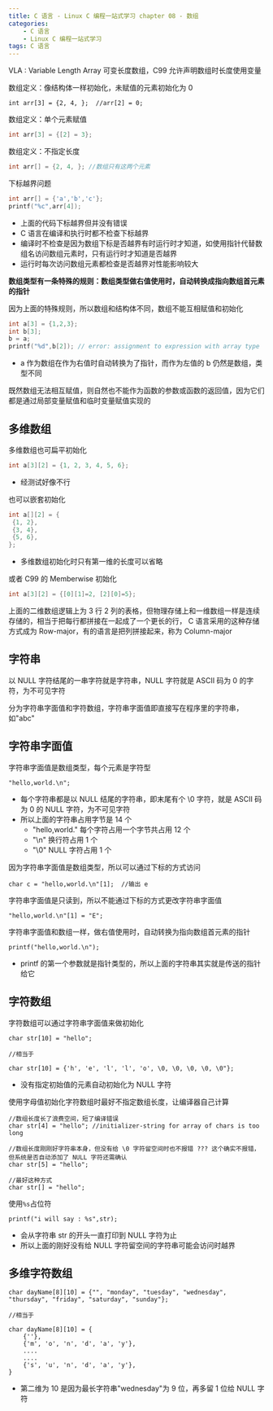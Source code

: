 ```yaml
---
title: C 语言 - Linux C 编程一站式学习 chapter 08 - 数组
categories: 
    - C 语言
    - Linux C 编程一站式学习
tags: C 语言
---
```


VLA : Variable Length Array 可变长度数组，C99 允许声明数组时长度使用变量

数组定义：像结构体一样初始化，未赋值的元素初始化为 0
```
int arr[3] = {2, 4, };  //arr[2] = 0;
```

数组定义：单个元素赋值
```c
int arr[3] = {[2] = 3};
```

数组定义：不指定长度
```c
int arr[] = {2, 4, }; //数组只有这两个元素
```

下标越界问题
```c
int arr[] = {'a','b','c'};
printf("%c",arr[4]);
```
* 上面的代码下标越界但并没有错误
* C 语言在编译和执行时都不检查下标越界
* 编译时不检查是因为数组下标是否越界有时运行时才知道，如使用指针代替数组名访问数组元素时，只有运行时才知道是否越界
* 运行时每次访问数组元素都检查是否越界对性能影响较大

**数组类型有一条特殊的规则：数组类型做右值使用时，自动转换成指向数组首元素的指针**

因为上面的特殊规则，所以数组和结构体不同，数组不能互相赋值和初始化
```c
int a[3] = {1,2,3};
int b[3];
b = a;
printf("%d",b[2]); // error: assignment to expression with array type
```
* a 作为数组在作为右值时自动转换为了指针，而作为左值的 b 仍然是数组，类型不同

既然数组无法相互赋值，则自然也不能作为函数的参数或函数的返回值，因为它们都是通过局部变量赋值和临时变量赋值实现的

## 多维数组

多维数组也可扁平初始化
```c
int a[3][2] = {1, 2, 3, 4, 5, 6};
```
* 经测试好像不行

也可以嵌套初始化
```c
int a[][2] = {
 {1, 2},
 {3, 4},
 {5, 6},
};
```
* 多维数组初始化时只有第一维的长度可以省略

或者 C99 的 Memberwise 初始化
```c
int a[3][2] = {[0][1]=2, [2][0]=5};
```

上面的二维数组逻辑上为 3 行 2 列的表格，但物理存储上和一维数组一样是连续存储的，相当于把每行都拼接在一起成了一个更长的行，
C 语言采用的这种存储方式成为 Row-major，有的语言是把列拼接起来，称为 Column-major

## 字符串

以 NULL 字符结尾的一串字符就是字符串，NULL 字符就是 ASCII 码为 0 的字符，为不可见字符

分为字符串字面值和字符数组，字符串字面值即直接写在程序里的字符串，如"abc"

## 字符串字面值

字符串字面值是数组类型，每个元素是字符型
```
"hello,world.\n";
```
* 每个字符串都是以 NULL 结尾的字符串，即末尾有个 \0 字符，就是 ASCII 码为 0 的 NULL 字符，为不可见字符
* 所以上面的字符串占用字节是 14 个
    * "hello,world." 每个字符占用一个字节共占用 12 个
    * "\n" 换行符占用 1 个
    * "\0" NULL 字符占用 1 个

因为字符串字面值是数组类型，所以可以通过下标的方式访问
```
char c = "hello,world.\n"[1];  //输出 e
```

字符串字面值是只读到，所以不能通过下标的方式更改字符串字面值
```
"hello,world.\n"[1] = "E";
```

字符串字面值和数组一样，做右值使用时，自动转换为指向数组首元素的指针
```
printf("hello,world.\n");
```
* printf 的第一个参数就是指针类型的，所以上面的字符串其实就是传送的指针给它

## 字符数组

字符数组可以通过字符串字面值来做初始化
```
char str[10] = "hello";

//相当于

char str[10] = {'h', 'e', 'l', 'l', 'o', \0, \0, \0, \0, \0"};
```
* 没有指定初始值的元素自动初始化为 NULL 字符

使用字母值初始化字符数组时最好不指定数组长度，让编译器自己计算
```
//数组长度长了浪费空间，短了编译错误
char str[4] = "hello"; //initializer-string for array of chars is too long

//数组长度刚刚好字符串本身，但没有给 \0 字符留空间时也不报错 ??? 这个确实不报错，但系统是否自动添加了 NULL 字符还需确认
char str[5] = "hello";

//最好这种方式
char str[] = "hello";
```

使用`%s`占位符
```
printf("i will say : %s",str);
```
* 会从字符串 str 的开头一直打印到 NULL 字符为止
* 所以上面的刚好没有给 NULL 字符留空间的字符串可能会访问时越界

## 多维字符数组

```
char dayName[8][10] = {"", "monday", "tuesday", "wednesday", "thursday", "friday", "saturday", "sunday"};

//相当于

char dayName[8][10] = {
    {''},
    {'m', 'o', 'n', 'd', 'a', 'y'},
    ....
    ....
    {'s', 'u', 'n', 'd', 'a', 'y'},
} 
```
* 第二维为 10 是因为最长字符串"wednesday"为 9 位，再多留 1 位给 NULL 字符


